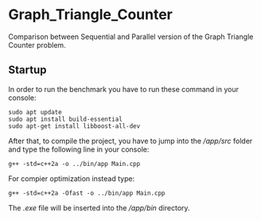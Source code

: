 # Graph_Triangle_Counter
Comparison between Sequential and Parallel version of the Graph Triangle Counter problem.

## Startup
In order to run the benchmark you have to run these command in your console:
```
sudo apt update
sudo apt install build-essential
sudo apt-get install libboost-all-dev
```

After that, to compile the project, you have to jump into the */app/src* folder and type the following line in your console:

```
g++ -std=c++2a -o ../bin/app Main.cpp
```

For compier optimization instead type:
```
g++ -std=c++2a -Ofast -o ../bin/app Main.cpp
```

The *.exe* file will be inserted into the */app/bin* directory.